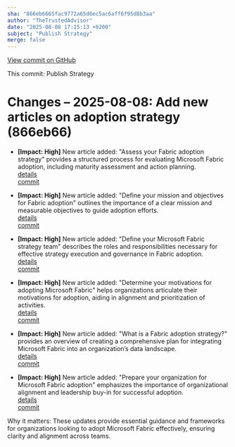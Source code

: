 ```yaml
---
sha: "866eb6665fac9772a65d6ec5ac6aff6f95d8b3aa"
author: "TheTrustedAdvisor"
date: "2025-08-08 17:15:13 +0200"
subject: "Publish Strategy"
merge: false
---
```


[View commit on GitHub](https://github.com/TheTrustedAdvisor/FabricAdoptionFramework/commit/866eb6665fac9772a65d6ec5ac6aff6f95d8b3aa)

This commit: Publish Strategy

# Changes – 2025-08-08: Add new articles on adoption strategy (866eb66)

- **[Impact: High]** New article added: "Assess your Fabric adoption strategy" provides a structured process for evaluating Microsoft Fabric adoption, including maturity assessment and action planning.  
   [details](/docs/about/changes/2025-08-08-assess-your-fabric-adoption-strategy)  
   [commit](https://github.com/TheTrustedAdvisor/FabricAdoptionFramework/commit/866eb6665fac9772a65d6ec5ac6aff6f95d8b3aa)

- **[Impact: High]** New article added: "Define your mission and objectives for Fabric adoption" outlines the importance of a clear mission and measurable objectives to guide adoption efforts.  
   [details](/docs/about/changes/2025-08-08-define-your-mission-and-objectives)  
   [commit](https://github.com/TheTrustedAdvisor/FabricAdoptionFramework/commit/866eb6665fac9772a65d6ec5ac6aff6f95d8b3aa)

- **[Impact: High]** New article added: "Define your Microsoft Fabric strategy team" describes the roles and responsibilities necessary for effective strategy execution and governance in Fabric adoption.  
   [details](/docs/about/changes/2025-08-08-define-your-strategy-team)  
   [commit](https://github.com/TheTrustedAdvisor/FabricAdoptionFramework/commit/866eb6665fac9772a65d6ec5ac6aff6f95d8b3aa)

- **[Impact: High]** New article added: "Determine your motivations for adopting Microsoft Fabric" helps organizations articulate their motivations for adoption, aiding in alignment and prioritization of activities.  
   [details](/docs/about/changes/2025-08-08-determine-your-motivations)  
   [commit](https://github.com/TheTrustedAdvisor/FabricAdoptionFramework/commit/866eb6665fac9772a65d6ec5ac6aff6f95d8b3aa)

- **[Impact: High]** New article added: "What is a Fabric adoption strategy?" provides an overview of creating a comprehensive plan for integrating Microsoft Fabric into an organization’s data landscape.  
   [details](/docs/about/changes/2025-08-08-overview)  
   [commit](https://github.com/TheTrustedAdvisor/FabricAdoptionFramework/commit/866eb6665fac9772a65d6ec5ac6aff6f95d8b3aa)

- **[Impact: High]** New article added: "Prepare your organization for Microsoft Fabric adoption" emphasizes the importance of organizational alignment and leadership buy-in for successful adoption.  
   [details](/docs/about/changes/2025-08-08-prepare-your-organization)  
   [commit](https://github.com/TheTrustedAdvisor/FabricAdoptionFramework/commit/866eb6665fac9772a65d6ec5ac6aff6f95d8b3aa)

Why it matters: These updates provide essential guidance and frameworks for organizations looking to adopt Microsoft Fabric effectively, ensuring clarity and alignment across teams.
